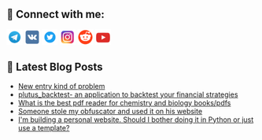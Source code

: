## 🔎 Connect with me:
[<img src="https://github.com/bullbesh/bullbesh/blob/main/images/Telegram.png" width="32" height="32" />](https://t.me/bullbesh)
[<img src="https://github.com/bullbesh/bullbesh/blob/main/images/VK.png" width="32" height="32" />](https://vk.com/bullbesh)
[<img src="https://github.com/bullbesh/bullbesh/blob/main/images/Twitter.png" width="32" height="32" />](https://twitter.com/bullbesh1)
[<img src="https://github.com/bullbesh/bullbesh/blob/main/images/Instagram.png" width="32" height="32" />](https://www.instagram.com/bullbesh)
[<img src="https://github.com/bullbesh/bullbesh/blob/main/images/Reddit.png" width="32" height="32" />](https://www.reddit.com/user/bullbesh)
[<img src="https://github.com/bullbesh/bullbesh/blob/main/images/Youtube.png" width="32" height="32" />](https://www.youtube.com/channel/UCtfjRs6uzgq5mfm8S06WTcg)

## 📕 Latest Blog Posts
<!-- BLOG-POST-LIST:START -->
- [New entry kind of problem](https://www.reddit.com/r/Python/comments/vye475/new_entry_kind_of_problem/)
- [plutus_backtest- an application to backtest your financial strategies](https://www.reddit.com/r/Python/comments/vye2rt/plutus_backtest_an_application_to_backtest_your/)
- [What is the best pdf reader for chemistry and biology books/pdfs](https://www.reddit.com/r/Python/comments/vye05j/what_is_the_best_pdf_reader_for_chemistry_and/)
- [Someone stole my obfuscator and used it on his website](https://www.reddit.com/r/Python/comments/vydoj0/someone_stole_my_obfuscator_and_used_it_on_his/)
- [I&#39;m building a personal website. Should I bother doing it in Python or just use a template?](https://www.reddit.com/r/Python/comments/vyd23i/im_building_a_personal_website_should_i_bother/)
<!-- BLOG-POST-LIST:END -->
